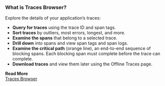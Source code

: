 ### What is Traces Browser? 

Explore the details of your application’s traces: 

* **Query for traces** using the trace ID and span tags. 
* **Sort traces** by outliers, most errors, longest, and more. 
* **Examine the spans** that belong to a selected trace. 
* **Drill down** into spans and view span tags and span logs. 
* **Examine the critical path** (orange line), an end-to-end sequence of blocking spans. Each blocking span must complete before the trace can complete. 
* **Download traces** and view them later using the Offline Traces page. 

**Read More**<br/>
[Traces Browser ](https://docs.wavefront.com/tracing_traces_browser.html)
